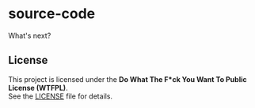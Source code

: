 # source-code
What's next?

## License
This project is licensed under the **Do What The F*ck You Want To Public License (WTFPL)**.  
See the [LICENSE](LICENSE) file for details.
